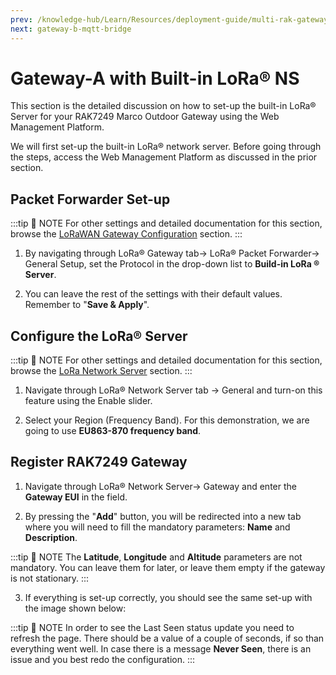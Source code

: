 ```yaml
---
prev: /knowledge-hub/Learn/Resources/deployment-guide/multi-rak-gateway-mesh/
next: gateway-b-mqtt-bridge
---
```


# Gateway-A with Built-in LoRa® NS

This section is the detailed discussion on how to set-up the built-in LoRa® Server for your RAK7249 Marco Outdoor Gateway using the Web Management Platform.

We will first set-up the built-in LoRa®  network server. Before going through the steps, access the Web Management Platform as discussed in the prior section.

## Packet Forwarder Set-up

:::tip 📝 NOTE
 For other settings and detailed documentation for this section, browse the [LoRaWAN Gateway Configuration](/knowledge-hub/Learn/Resources/user-manual/web-management-platform/lora-network.html#packet-forwarder) section.
:::

1. By navigating through LoRa® Gateway tab-> LoRa® Packet Forwarder-> General Setup, set the Protocol in the drop-down list to **Build-in LoRa ® Server**.

2. You can leave the rest of the settings with their default values. Remember to "**Save & Apply**".

<rk-img
  src="/assets/images/deployment-guide/rak-gateway-mesh/build-in-lora-server.png"
  width="100%"
  figure-number="1"
  caption="Build-in LoRa Server Protocol in Gateway"
/>

## Configure the LoRa® Server

:::tip 📝 NOTE
 For other settings and detailed documentation for this section, browse the [LoRa Network Server](/knowledge-hub/Learn/Resources/user-manual/web-management-platform/lora-network.html#packet-forwarder) section.
:::

1. Navigate through LoRa® Network Server tab -> General and turn-on this feature using the Enable slider. 

2. Select your Region (Frequency Band). For this demonstration, we are going to use **EU863-870 frequency band**.

<rk-img
  src="/assets/images/deployment-guide/rak-gateway-mesh/lora-network-server-general.png"
  width="100%"
  figure-number="2"
  caption="LoRa Network Server General"
/>

## Register RAK7249 Gateway

1. Navigate through LoRa® Network Server-> Gateway and enter the **Gateway EUI** in the field.

<rk-img
  src="/assets/images/deployment-guide/rak-gateway-mesh/adding-gateway-eui.png"
  width="100%"
  figure-number="3"
  caption="Adding Gateway EUI"
/>

2. By pressing the "**Add**" button, you will be redirected into a new tab where you will need to fill the mandatory parameters: **Name** and **Description**.

:::tip 📝 NOTE
 The **Latitude**, **Longitude** and **Altitude** parameters are not mandatory. You can leave them for later, or leave them empty if the gateway is not stationary.
:::

3. If everything is set-up correctly, you should see the same set-up with the image shown below:

:::tip 📝 NOTE
 In order to see the Last Seen status update you need to refresh the page. There should be a value of a couple of seconds, if so than everything went well. In case there is a message **Never Seen**, there is an issue and you best redo the configuration.
:::

<rk-img
  src="/assets/images/deployment-guide/rak-gateway-mesh/gateway-successful-add.jpg"
  width="100%"
  figure-number="4"
  caption="Gateway Successful Adding"
/>

